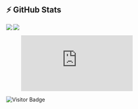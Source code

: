 ## ⚡ GitHub Stats

<img align="left" src="https://github-readme-stats.vercel.app/api?username=fumeko-ts&show_icons=true&count_private=true&theme=gruvbox" />
<img src="https://github-readme-stats.vercel.app/api/top-langs/?username=fumeko-ts&layout=compact&count_private=true&theme=gruvbox" />
<figure><embed src="https://wakatime.com/share/@fumeko_ts/0fb665c1-2e9a-4553-bd3b-3a2d385efce4.svg"></embed></figure>

![Visitor Badge](https://visitor-badge.laobi.icu/badge?page_id=fumeko-ts.fumeko-ts)
